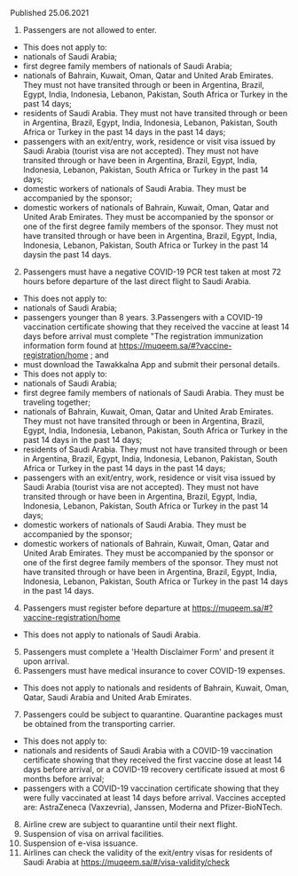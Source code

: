 Published 25.06.2021
1. Passengers are not allowed to enter.
- This does not apply to:
- nationals of Saudi Arabia;
- first degree family members of nationals of Saudi Arabia;
- nationals of Bahrain, Kuwait, Oman, Qatar and United Arab Emirates. They must not have transited through or been in Argentina, Brazil, Egypt, India, Indonesia, Lebanon, Pakistan, South Africa or Turkey in the past 14 days;
- residents of Saudi Arabia. They must not have transited through or been in Argentina, Brazil, Egypt, India, Indonesia, Lebanon, Pakistan, South Africa or Turkey in the past 14 days in the past 14 days;
- passengers with an exit/entry, work, residence or visit visa issued by Saudi Arabia (tourist visa are not accepted). They must not have transited through or have been in Argentina, Brazil, Egypt, India, Indonesia, Lebanon, Pakistan, South Africa or Turkey in the past 14 days;
- domestic workers of nationals of Saudi Arabia. They must be accompanied by the sponsor;
- domestic workers of nationals of Bahrain, Kuwait, Oman, Qatar and United Arab Emirates. They must be accompanied by the sponsor or one of the first degree family members of the sponsor. They must not have transited through or have been in Argentina, Brazil, Egypt, India, Indonesia, Lebanon, Pakistan, South Africa or Turkey in the past 14 daysin the past 14 days.
2. Passengers must have a negative COVID-19 PCR test taken at most 72 hours before departure of the last direct flight to Saudi Arabia.
- This does not apply to:
- nationals of Saudi Arabia;
- passengers younger than 8 years.
3.Passengers with a COVID-19 vaccination certificate showing that they received the vaccine at least 14 days before arrival must complete "The registration immunization information form found at <a href="https://muqeem.sa/#?vaccine-registration/home">https://muqeem.sa/#?vaccine-registration/home</a> ; and
- must download the Tawakkalna App and submit their personal details.
- This does not apply to:
- nationals of Saudi Arabia;
- first degree family members of nationals of Saudi Arabia. They must be traveling together;
- nationals of Bahrain, Kuwait, Oman, Qatar and United Arab Emirates. They must not have transited through or been in Argentina, Brazil, Egypt, India, Indonesia, Lebanon, Pakistan, South Africa or Turkey in the past 14 days in the past 14 days;
- residents of Saudi Arabia. They must not have transited through or been in Argentina, Brazil, Egypt, India, Indonesia, Lebanon, Pakistan, South Africa or Turkey in the past 14 days in the past 14 days;
- passengers with an exit/entry, work, residence or visit visa issued by Saudi Arabia (tourist visa are not accepted). They must not have transited through or have been in Argentina, Brazil, Egypt, India, Indonesia, Lebanon, Pakistan, South Africa or Turkey in the past 14 days;
- domestic workers of nationals of Saudi Arabia. They must be accompanied by the sponsor;
- domestic workers of nationals of Bahrain, Kuwait, Oman, Qatar and United Arab Emirates. They must be accompanied by the sponsor or one of the first degree family members of the sponsor. They must not have transited through or have been in Argentina, Brazil, Egypt, India, Indonesia, Lebanon, Pakistan, South Africa or Turkey in the past 14 days in the past 14 days.
4. Passengers must register before departure at <a href="https://muqeem.sa/#?vaccine-registration/home">https://muqeem.sa/#?vaccine-registration/home</a>
- This does not apply to nationals of Saudi Arabia.
5. Passengers must complete a 'Health Disclaimer Form' and present it upon arrival.
6. Passengers must have medical insurance to cover COVID-19 expenses.
- This does not apply to nationals and residents of Bahrain, Kuwait, Oman, Qatar, Saudi Arabia and United Arab Emirates.
7. Passengers could be subject to quarantine. Quarantine packages must be obtained from the transporting carrier.
- This does not apply to:
- nationals and residents of Saudi Arabia with a COVID-19 vaccination certificate showing that they received the first vaccine dose at least 14 days before arrival, or a COVID-19 recovery certificate issued at most 6 months before arrival;
- passengers with a COVID-19 vaccination certificate showing that they were fully vaccinated at least 14 days before arrival. Vaccines accepted are: AstraZeneca (Vaxzevria), Janssen, Moderna and Pfizer-BioNTech.
8. Airline crew are subject to quarantine until their next flight.
9. Suspension of visa on arrival facilities.
10. Suspension of e-visa issuance.
11. Airlines can check the validity of the exit/entry visas for residents of Saudi Arabia at <a href="https://muqeem.sa/#/visa-validity/check">https://muqeem.sa/#/visa-validity/check</a>

